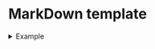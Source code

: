 # MarkDown template
<details>
  <summary>Example</summary>

```cs
void main()
{
	Console.WriteLine("Hello World");
}
```
</details>